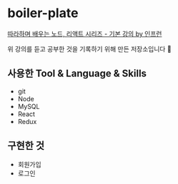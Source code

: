 # boiler-plate

[따라하며 배우는 노드, 리액트 시리즈 - 기본 강의 by 인프런](https://www.inflearn.com/course/lecture?courseSlug=%EB%94%B0%EB%9D%BC%ED%95%98%EB%A9%B0-%EB%B0%B0%EC%9A%B0%EB%8A%94-%EB%85%B8%EB%93%9C-%EB%A6%AC%EC%95%A1%ED%8A%B8-%EA%B8%B0%EB%B3%B8&unitId=37068&tab=curriculum)

위 강의를 듣고 공부한 것을 기록하기 위해 만든 저장소입니다 📄

## 사용한 Tool & Language & Skills

- git
- Node
- MySQL
- React
- Redux

## 구현한 것

- 회원가입
- 로그인
